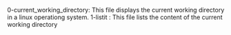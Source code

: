 0-current_working_directory: This file displays the current working directory in a linux operationg system.
1-listit : This file lists the content of the current working directory
